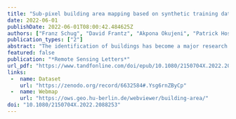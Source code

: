 ```yaml
---
title: "Sub-pixel building area mapping based on synthetic training data and regression-based unmixing using Sentinel-1 and -2 data"
date: 2022-06-01
publishDate: 2022-06-01T08:00:42.484625Z
authors: ["Franz Schug", "David Frantz", "Akpona Okujeni", "Patrick Hostert"]
publication_types: ["2"]
abstract: "The identification of buildings has become a major research focus of settlement mapping with Earth Observation data. Building area or building footprint data is particularly required in research related to population, such as disaster risk management or urban health. This study examined the suitability of machine learning regression-based unmixing for quantifying the pixel-wise share of building area with decametre resolution Copernicus Sentinel-1 and Sentinel-2 imagery. Compared to using a single-step approach directly estimating building area, leading to an over-estimation of building area compared to non-building impervious surface area due to feature similarity, the introduction of a hierarchical approach considerably improved mapping results. While the original mapping resolution was 10 m, we found that building area was most accurately mapped starting at a spatial resolution of 100 m – a resolution well suitable for many urban applications. The proposed approach is widely transferable in space as it used spatially robust spectral-temporal metrics from time series imagery and as its requirements for training data are very limited."
featured: false
publication: "*Remote Sensing Letters*"
url_pdf: "https://www.tandfonline.com/doi/epub/10.1080/2150704X.2022.2088253?needAccess=true"
links:
 -  name: Dataset
    url: "https://zenodo.org/record/6632584#.Ysg6rnZByCp"
 -  name: Webmap
    url: "https://ows.geo.hu-berlin.de/webviewer/building-area/"
doi: "10.1080/2150704X.2022.2088253"
---
```


